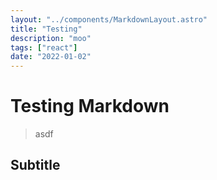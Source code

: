 ```yaml
---
layout: "../components/MarkdownLayout.astro"
title: "Testing"
description: "moo"
tags: ["react"]
date: "2022-01-02"
---
```


# Testing Markdown

> asdf

## Subtitle
